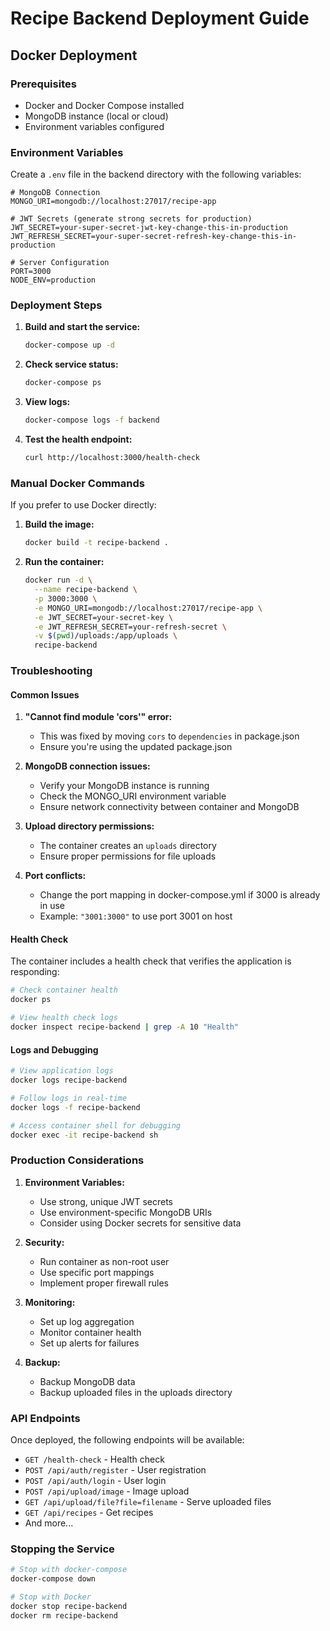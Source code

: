 # Recipe Backend Deployment Guide

## Docker Deployment

### Prerequisites
- Docker and Docker Compose installed
- MongoDB instance (local or cloud)
- Environment variables configured

### Environment Variables

Create a `.env` file in the backend directory with the following variables:

```env
# MongoDB Connection
MONGO_URI=mongodb://localhost:27017/recipe-app

# JWT Secrets (generate strong secrets for production)
JWT_SECRET=your-super-secret-jwt-key-change-this-in-production
JWT_REFRESH_SECRET=your-super-secret-refresh-key-change-this-in-production

# Server Configuration
PORT=3000
NODE_ENV=production
```

### Deployment Steps

1. **Build and start the service:**
   ```bash
   docker-compose up -d
   ```

2. **Check service status:**
   ```bash
   docker-compose ps
   ```

3. **View logs:**
   ```bash
   docker-compose logs -f backend
   ```

4. **Test the health endpoint:**
   ```bash
   curl http://localhost:3000/health-check
   ```

### Manual Docker Commands

If you prefer to use Docker directly:

1. **Build the image:**
   ```bash
   docker build -t recipe-backend .
   ```

2. **Run the container:**
   ```bash
   docker run -d \
     --name recipe-backend \
     -p 3000:3000 \
     -e MONGO_URI=mongodb://localhost:27017/recipe-app \
     -e JWT_SECRET=your-secret-key \
     -e JWT_REFRESH_SECRET=your-refresh-secret \
     -v $(pwd)/uploads:/app/uploads \
     recipe-backend
   ```

### Troubleshooting

#### Common Issues

1. **"Cannot find module 'cors'" error:**
   - This was fixed by moving `cors` to `dependencies` in package.json
   - Ensure you're using the updated package.json

2. **MongoDB connection issues:**
   - Verify your MongoDB instance is running
   - Check the MONGO_URI environment variable
   - Ensure network connectivity between container and MongoDB

3. **Upload directory permissions:**
   - The container creates an `uploads` directory
   - Ensure proper permissions for file uploads

4. **Port conflicts:**
   - Change the port mapping in docker-compose.yml if 3000 is already in use
   - Example: `"3001:3000"` to use port 3001 on host

#### Health Check

The container includes a health check that verifies the application is responding:

```bash
# Check container health
docker ps

# View health check logs
docker inspect recipe-backend | grep -A 10 "Health"
```

#### Logs and Debugging

```bash
# View application logs
docker logs recipe-backend

# Follow logs in real-time
docker logs -f recipe-backend

# Access container shell for debugging
docker exec -it recipe-backend sh
```

### Production Considerations

1. **Environment Variables:**
   - Use strong, unique JWT secrets
   - Use environment-specific MongoDB URIs
   - Consider using Docker secrets for sensitive data

2. **Security:**
   - Run container as non-root user
   - Use specific port mappings
   - Implement proper firewall rules

3. **Monitoring:**
   - Set up log aggregation
   - Monitor container health
   - Set up alerts for failures

4. **Backup:**
   - Backup MongoDB data
   - Backup uploaded files in the uploads directory

### API Endpoints

Once deployed, the following endpoints will be available:

- `GET /health-check` - Health check
- `POST /api/auth/register` - User registration
- `POST /api/auth/login` - User login
- `POST /api/upload/image` - Image upload
- `GET /api/upload/file?file=filename` - Serve uploaded files
- `GET /api/recipes` - Get recipes
- And more...

### Stopping the Service

```bash
# Stop with docker-compose
docker-compose down

# Stop with Docker
docker stop recipe-backend
docker rm recipe-backend
``` 